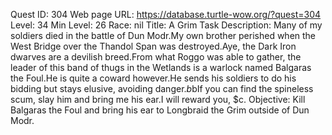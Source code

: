 Quest ID: 304
Web page URL: https://database.turtle-wow.org/?quest=304
Level: 34
Min Level: 26
Race: nil
Title: A Grim Task
Description: Many of my soldiers died in the battle of Dun Modr.My own brother perished when the West Bridge over the Thandol Span was destroyed.Aye, the Dark Iron dwarves are a devilish breed.From what Roggo was able to gather, the leader of this band of thugs in the Wetlands is a warlock named Balgaras the Foul.He is quite a coward however.He sends his soldiers to do his bidding but stays elusive, avoiding danger.$b$bIf you can find the spineless scum, slay him and bring me his ear.I will reward you, $c.
Objective: Kill Balgaras the Foul and bring his ear to Longbraid the Grim outside of Dun Modr.
